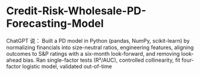 # Credit-Risk-Wholesale-PD-Forecasting-Model
ChatGPT 说：  Built a PD model in Python (pandas, NumPy, scikit-learn) by normalizing financials into size-neutral ratios, engineering features, aligning outcomes to S&amp;P ratings with a six-month look-forward, and removing look-ahead bias. Ran single-factor tests (R²/AUC), controlled collinearity, fit four-factor logistic model, validated out-of-time

